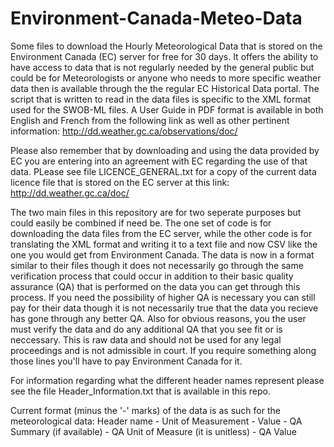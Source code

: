 # Environment-Canada-Meteo-Data
Some files to download the Hourly Meteorological Data that is stored on the Environment Canada (EC) server for free for 30 days. 
It offers the ability to have access to data that is not regularly needed by the general public but could be for Meteorologists 
or anyone who needs to more specific weather data then is available through the the regular EC Historical Data portal. The script 
that is written to read in the data files is specific to the XML format used for the SWOB-ML files. A User Guide in PDF format is 
available in both English and French from the following link as well as other pertinent information:
http://dd.weather.gc.ca/observations/doc/

Please also remember that by downloading and using the data provided by EC you are entering into an agreement with EC regarding the 
use of that data. PLease see file LICENCE_GENERAL.txt for a copy of the current data licence file that is stored on the EC server
at this link: http://dd.weather.gc.ca/doc/

The two main files in this repository are for two seperate purposes but could easily be combined if need be. The one set of code is for
downloading the data files from the EC server, while the other code is for translating the XML format and writing it to a text file and now
CSV like the one you would get from Environment Canada. The data is now in a format similar to their files though it does not necessarily
go through the same verification process that could occur in addition to their basic quality assurance (QA) that is performed on the data 
you can get through this process. If you need the possibility of higher QA is necessary you can still pay for their data though it is not 
necessarily true that the data you recieve has gone through any better QA. Also for obvious reasons, you the user must verify 
the data and do any additional QA that you see fit or is neccessary. This is raw data and should not be used for any legal proceedings and 
is not admissible in court. If you require something along those lines you'll have to pay Environment Canada for it.

For information regarding what the different header names represent please see the file Header_Information.txt that is available in this
repo.

Current format (minus the '-' marks) of the data is as such for the meteorological data:
Header name - Unit of Measurement - Value - QA Summary (if available) - QA Unit of Measure (it is unitless) - QA Value
